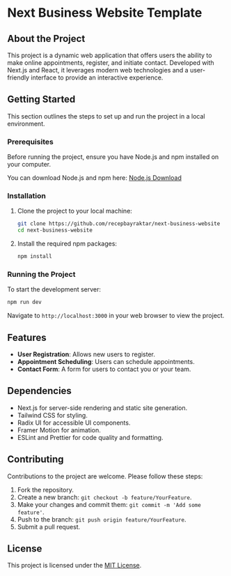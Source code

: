 # Next Business Website Template

## About the Project

This project is a dynamic web application that offers users the ability to make online appointments, register, and initiate contact. Developed with Next.js and React, it leverages modern web technologies and a user-friendly interface to provide an interactive experience.

## Getting Started

This section outlines the steps to set up and run the project in a local environment.

### Prerequisites

Before running the project, ensure you have Node.js and npm installed on your computer.

You can download Node.js and npm here: [Node.js Download](https://nodejs.org/en/download/)

### Installation

1. Clone the project to your local machine:

   ```bash
   git clone https://github.com/recepbayraktar/next-business-website
   cd next-business-website
   ```

2. Install the required npm packages:

   ```bash
   npm install
   ```

### Running the Project

To start the development server:

```bash
npm run dev
```

Navigate to `http://localhost:3000` in your web browser to view the project.

## Features

- **User Registration**: Allows new users to register.
- **Appointment Scheduling**: Users can schedule appointments.
- **Contact Form**: A form for users to contact you or your team.

## Dependencies

- Next.js for server-side rendering and static site generation.
- Tailwind CSS for styling.
- Radix UI for accessible UI components.
- Framer Motion for animation.
- ESLint and Prettier for code quality and formatting.

## Contributing

Contributions to the project are welcome. Please follow these steps:

1. Fork the repository.
2. Create a new branch: `git checkout -b feature/YourFeature`.
3. Make your changes and commit them: `git commit -m 'Add some feature'`.
4. Push to the branch: `git push origin feature/YourFeature`.
5. Submit a pull request.

## License

This project is licensed under the [MIT License](LICENSE.md).
